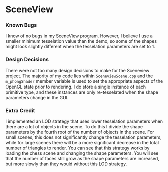 # SceneView

### Known Bugs
I know of no bugs in my SceneView program. However, I believe I use a smaller minimum tesselation value than the demo, so some of the shapes might look slightly different when the tesselation parameters are set to 1.

### Design Decisions
There were not too many design decisions to make for the Sceneview project. The majority of my code lies within `SceneviewScene.cpp` and the `m_phongShader` member variable is used to set the appropriate aspects of the OpenGL state prior to rendering. I do store a single instance of each primitive type, and these instances are only re-tesselated when the shape parameters change in the GUI.

### Extra Credit
I implemented an LOD strategy that uses lower tesselation parameters when there are a lot of objects in the scene. To do this I divide the shape parameters by the fourth root of the number of objects in the scene. For small scenes, this does not significantly change the tesselation parameters, while for large scenes there will be a more significant decrease in the total number of triangles to render. You can see that this strategy works by loading the chess scene and changing the shape parameters. You will see that the number of faces still grow as the shape parameters are increased, but more slowly than they would without this LOD strategy.
